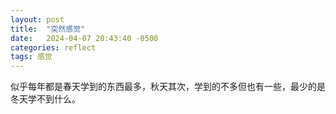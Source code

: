 ```yaml
---
layout: post
title:  "突然感觉"
date:   2024-04-07 20:43:40 -0500
categories: reflect
tags: 感觉
---
```


似乎每年都是春天学到的东西最多，秋天其次，学到的不多但也有一些，最少的是冬天学不到什么。